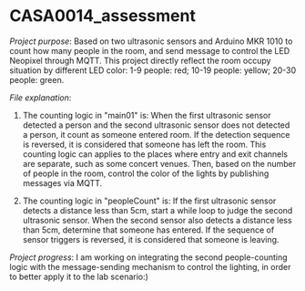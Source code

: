 # CASA0014_assessment
*Project purpose*:
Based on two ultrasonic sensors and Arduino MKR 1010 to count how many people in the room, and send message to control the LED Neopixel  through MQTT. This project directly reflect the room occupy situation by different LED color:
1-9 people: red;
10-19 people: yellow;
20-30 people: green.

*File explanation*:
1) The counting logic in "main01" is: 
When the first ultrasonic sensor detected a person and the second ultrasonic sensor does not detected a person, it count as someone entered room. If the detection sequence is reversed, it is considered that someone has left the room. This counting logic can applies to the places where entry and exit channels are separate, such as some concert venues. 
Then, based on the number of people in the room, control the color of the lights by publishing messages via MQTT.

2) The counting logic in "peopleCount" is: 
If the first ultrasonic sensor detects a distance less than 5cm, start a while loop to judge the second ultrasonic sensor. When the second sensor also detects a distance less than 5cm, determine that someone has entered. If the sequence of sensor triggers is reversed, it is considered that someone is leaving.

*Project progress*:
I am working on integrating the second people-counting logic with the message-sending mechanism to control the lighting, in order to better apply it to the lab scenario:)

